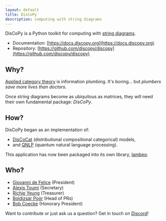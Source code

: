```yaml
---
layout: default
title: DisCoPy
description: computing with string diagrams
---
```


DisCoPy is a Python toolkit for computing with [string diagrams](https://en.wikipedia.org/wiki/String_diagram). 

- Documentation: [https://docs.discopy.org](https://docs.discopy.org)
- Repository: [https://github.com/discopy/discopy](https://github.com/discopy/discopy)

## Why?

[Applied category theory](https://en.wikipedia.org/wiki/Applied_category_theory) is information plumbing. It's boring... but *plumbers save more lives than doctors*.

Once string diagrams become as ubiquitous as matrices, they will need their own fundamental package: *DisCoPy*.

## How?

DisCoPy began as an implementation of:

- [DisCoCat](https://en.wikipedia.org/wiki/DisCoCat) (distributional compositional categorical) models,
- and [QNLP](https://en.wikipedia.org/wiki/Quantum_natural_language_processing) (quantum natural language processing).

This application has now been packaged into its own library, [lambeq](https://cqcl.github.io/lambeq/).


## Who?

* [Giovanni de Felice](https://giovanni.defelice.xyz) (President)
* [Alexis Toumi](https://alexis.toumi.xyz/) (Secretary)
* [Richie Yeung](https://hk.linkedin.com/in/richie-yeung) (Treasurer)
* [Boldizsár Poór](https://github.com/boldar99) (Head of PRs)
* [Bob Coecke](https://en.wikipedia.org/wiki/Bob_Coecke) (Honorary President)

Want to contribute or just ask us a question? Get in touch on [Discord](/discord)!
